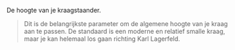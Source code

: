 
De hoogte van je kraagstaander.

> Dit is de belangrijkste parameter om de algemene hoogte van je kraag aan te passen. De standaard is een moderne en relatief smalle kraag, maar je kan helemaal los gaan richting Karl Lagerfeld.
